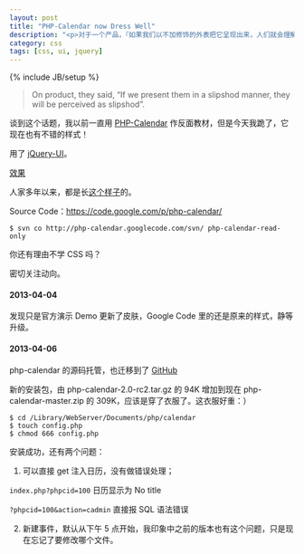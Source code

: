 ```yaml
---
layout: post
title: "PHP-Calendar now Dress Well"
description: "<p>对于一个产品，『如果我们以不加修饰的外表把它呈现出来，人们就会理解为它粗制滥造』。</p><p>谈到这个话题，我以前一直用 <a href='http://www.php-calendar.com/' target='_blank'>PHP-Calendar</a> 作反面教材，但是今天我跪了，它现在也有不错的样式！</p><p>用了 <a href='http://jqueryui.com/' target='_blank'>jQuery-UI</a>。</p><p><a href='http://www.php-calendar.com/php-calendar-dev/' target='_blank'>效果</a></p><p>人家多年以来，都是长<a href='http://webscripts.softpedia.com/scriptScreenshots/PHP-Calendar-System--Screenshots-31936.html' target='_blank'>这个样子</a>的。</p>"
category: css
tags: [css, ui, jquery]
---
```

{% include JB/setup %}


<blockquote class="warning">
On product, they said, “If we present them in a slipshod manner, they will be perceived as slipshod”.
</blockquote>

谈到这个话题，我以前一直用 [PHP-Calendar](http://www.php-calendar.com/) 作反面教材，但是今天我跪了，它现在也有不错的样式！

用了 [jQuery-UI](http://jqueryui.com/)。

[效果](http://www.php-calendar.com/php-calendar-dev/)

人家多年以来，都是长[这个样子](http://webscripts.softpedia.com/scriptScreenshots/PHP-Calendar-System--Screenshots-31936.html)的。

Source Code：<https://code.google.com/p/php-calendar/>

```
$ svn co http://php-calendar.googlecode.com/svn/ php-calendar-read-only
```

你还有理由不学 CSS 吗？

密切关注动向。

#### 2013-04-04

发现只是官方演示 Demo 更新了皮肤，Google Code 里的还是原来的样式，静等升级。

#### 2013-04-06

php-calendar 的源码托管，也迁移到了 [GitHub](https://github.com/sproctor/php-calendar)

新的安装包，由 php-calendar-2.0-rc2.tar.gz 的 94K 增加到现在 php-calendar-master.zip 的 309K，应该是穿了衣服了。这衣服好重：）

```
$ cd /Library/WebServer/Documents/php/calendar
$ touch config.php
$ chmod 666 config.php
```
安装成功，还有两个问题：

1. 可以直接 get 注入日历，没有做错误处理； 

 `index.php?phpcid=100` 日历显示为 No title

 `?phpcid=100&action=cadmin` 直接报 SQL 语法错误

2. 新建事件，默认从下午 5 点开始，我印象中之前的版本也有这个问题，只是现在忘记了要修改哪个文件。



